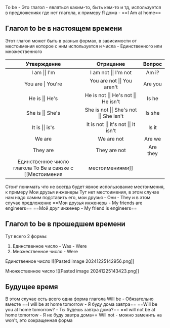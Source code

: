 To be - Это глагол - являться каким-то, быть кем-то и тд, используется в предложениях где нет глагола, к примеру 
Я дома - ==I Am at home==
## Глагол to be в настоящем времени
Этот глагол может быть в разных формах, в зависимости от местоимения которое с ним используется и числа - Единственного или множественного

|    Утверждение    |                Отрицание                 |  Вопрос  |
| :---------------: | :--------------------------------------: | :------: |
|   I am \|\| I'm   |          I am not \|\| I'm not           |  Am i?   |
| You are \| You're |       You are not \|\| You aren't        | Are you  |
|  He is \|\| He's  |  He is not \|\| He's not \|\| He isn't   |  Is he   |
| She is \|\| She's | She is not \|\| She's not \|\| She isn't |  Is she  |
|  It is \|\| is's  |  It is not \|\| it's not \|\| It isn't   |  Is it   |
|      We are       |                We are not                |  Are we  |
|     They are      |               They are not               | Are they |
Единственное число глагола To Be в связке с [[Местоимения|местоимениями]]

Стоит понимать что не всегда будет явное использование местоимения, к примеру 
Мои друзья инженеры
Тут нет местоимения, в этом случае нам надо самим подставить его, мои друзья - Они - They и в этом случае предложение
==Мои друзья инженеры - My friends are engineers==
==Мой друг инженер - My friend is engineers==
## Глагол to be в прошедшем времени
Тут всего 2 формы:
1) Единственное число - Was - Were
2) Множественное число - Were

Единственное число
![[Pasted image 20241225142956.png]]

Множественное число
![[Pasted image 20241225143423.png]]
## Будущее время
В этом случае есть всего одна форма глагола
Will be - Обязательно вместе
==I will be at home tomorrow - Я буду дома завтра==
==Will be you at home tomorrow? - Ты будешь завтра дома?==
==I will not be at home tomorrow - Я не буду завтра дома==
Will not - можно заменить на won't, это сокращенная форма